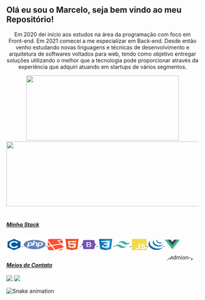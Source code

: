 ## Olá eu sou o Marcelo, seja bem vindo ao meu Repositório!
<div align="center">
  <p>Em 2020 dei início aos estudos na área da programação com foco em Front-end. Em 2021 comecei a me especializar em Back-end. Desde então venho estudando novas linguagens e técnicas de desenvolvimento e arquitetura de softwares voltados para web, tendo como objetivo entregar soluções utilizando o melhor que a tecnologia pode proporcionar através da experiência que adquiri atuando em startups de vários segmentos.</p>
</div>
<div align="center">
  <a href="https://github.com/Mdmion">
  <img height="170em" width="400em" src="https://github-readme-stats.vercel.app/api?username=Mdmion&show_icons=true&theme=dark&include_all_commits=true&count_private=true"/>
  <img height="170em" width="600em" src="https://github-readme-stats.vercel.app/api/top-langs/?username=Mdmion&layout=compact&langs_count=7&theme=dark"/>
</div>

<div style="display: inline_block"><br>
  
#### *Minha Stack*
  
  <img align="center" alt="Mdmion-C" height="30" width="40" src="https://github.com/devicons/devicon/blob/1119b9f84c0290e0f0b38982099a2bd027a48bf1/icons/c/c-plain.svg">
  <img align="center" alt="Mdmion-PHP" height="50" width="60" src="https://github.com/devicons/devicon/blob/1119b9f84c0290e0f0b38982099a2bd027a48bf1/icons/php/php-plain.svg">
  <img align="center" alt="Mdmion-Laravel" height="30" width="40" src="https://github.com/devicons/devicon/blob/1119b9f84c0290e0f0b38982099a2bd027a48bf1/icons/laravel/laravel-plain.svg">
  <img align="center" alt="Mdmion-HTML" height="30" width="40" src="https://raw.githubusercontent.com/devicons/devicon/master/icons/html5/html5-original.svg">
   <img align="center" alt="Mdmion-Bootstrap" height="30" width="40" src="https://github.com/devicons/devicon/blob/1119b9f84c0290e0f0b38982099a2bd027a48bf1/icons/bootstrap/bootstrap-plain.svg">
  <img align="center" alt="Mdmion-CSS" height="30" width="40" src="https://raw.githubusercontent.com/devicons/devicon/master/icons/css3/css3-original.svg">
 <img align="center" alt="Mdmion-TailwindCSS" height="30" width="40" src="https://github.com/devicons/devicon/blob/1119b9f84c0290e0f0b38982099a2bd027a48bf1/icons/tailwindcss/tailwindcss-plain.svg">
  <img align="center" alt="Mdmion-JS" height="30" width="40" src="https://raw.githubusercontent.com/devicons/devicon/master/icons/javascript/javascript-plain.svg">
 <img align="center" alt="Mdmion-JS" height="30" width="40" src="https://github.com/devicons/devicon/blob/1119b9f84c0290e0f0b38982099a2bd027a48bf1/icons/jquery/jquery-original.svg">
  <img align="center" alt="Mdmion-VueJS" height="30" width="40" src="https://github.com/devicons/devicon/blob/1119b9f84c0290e0f0b38982099a2bd027a48bf1/icons/vuejs/vuejs-original.svg">
  
  <img align="right" alt="Mdmion-pic" height="150" style="border-radius:50px;" src="https://avatars.githubusercontent.com/u/98603279?s=400&u=940052263c82abc21da5ff342c961fb2729b358b&v=4?width=676&height=676">
</div>
  
#### *Meios de Contato* 
<div> 
  <a href = "mailto:mdmion@gmail.com"><img src="https://img.shields.io/badge/-Gmail-%23333?style=for-the-badge&logo=gmail&logoColor=white" target="_blank"></a>
  <a href="https://www.linkedin.com/in/marcelo-ramos-047a5b144/" target="_blank"><img src="https://img.shields.io/badge/-LinkedIn-%230077B5?style=for-the-badge&logo=linkedin&logoColor=white" target="_blank"></a> 
 
  ![Snake animation](https://github.com/Mdmion/Mdmion/blob/output/github-contribution-grid-snake.svg)
 
</div>
